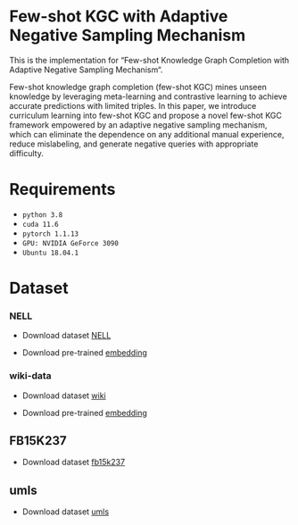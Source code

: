 # Few-shot KGC with Adaptive Negative Sampling Mechanism
This is the implementation for “Few-shot Knowledge Graph Completion with Adaptive Negative Sampling Mechanism“.

Few-shot knowledge graph completion (few-shot KGC) mines unseen knowledge by leveraging meta-learning and contrastive learning to achieve accurate predictions with limited triples.
In this paper, we introduce curriculum learning into few-shot KGC and propose a novel few-shot KGC framework empowered by an adaptive negative sampling mechanism, which can eliminate the dependence on any additional manual experience, reduce mislabeling, and generate negative queries with appropriate difficulty. 



# Requirements
* `python 3.8`
* `cuda 11.6`
* `pytorch 1.1.13`
* `GPU: NVIDIA GeForce 3090`
* `Ubuntu 18.04.1`



# Dataset

### NELL
    
* Download dataset [NELL]()

* Download pre-trained [embedding]()
    
### wiki-data

* Download dataset [wiki]()

* Download pre-trained [embedding]()

## FB15K237

* Download dataset [fb15k237]()

## umls

* Download dataset [umls]()

